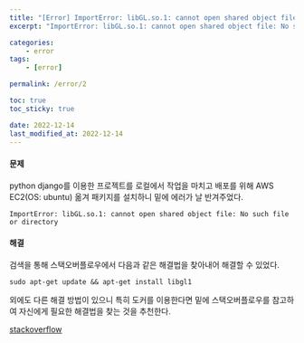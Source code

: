 ```yaml
---
title: "[Error] ImportError: libGL.so.1: cannot open shared object file: No such file or directory"
excerpt: "ImportError: libGL.so.1: cannot open shared object file: No such file or directory"

categories:
    - error
tags:
    - [error]

permalink: /error/2

toc: true
toc_sticky: true

date: 2022-12-14
last_modified_at: 2022-12-14
---
```


#### **문제**

python django를 이용한 프로젝트를 로컬에서 작업을 마치고 배포를 위해 AWS EC2(OS: ubuntu) 옮겨 패키지를 설치하니 밑에 에러가 날 반겨주었다.

```
ImportError: libGL.so.1: cannot open shared object file: No such file or directory
```

#### **해결**

검색을 통해 스택오버플로우에서 다음과 같은 해결법을 찾아내어 해결할 수 있었다.

```
sudo apt-get update && apt-get install libgl1
```

외에도 다른 해결 방법이 있으니 특히 도커를 이용한다면 밑에 스택오버플로우를 참고하여 자신에게 필요한 해결법을 찾는 것을 추천한다.



[stackoverflow](https://stackoverflow.com/questions/55313610/importerror-libgl-so-1-cannot-open-shared-object-file-no-such-file-or-directo)